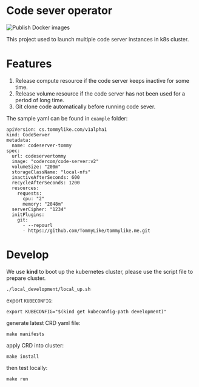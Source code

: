 # Code sever operator
![Publish Docker images](https://github.com/TommyLike/code-server-operator/workflows/Publish%20Docker%20images/badge.svg?branch=stable)

This project used to launch multiple code server instances in k8s cluster.


# Features
1. Release compute resource if the code server keeps inactive for some time.
2. Release volume resource if the code server has not been used for a period of long time.
3. Git clone code automatically before running code sever.

The sample yaml can be found in `example` folder:
```$xslt
apiVersion: cs.tommylike.com/v1alpha1
kind: CodeServer
metadata:
  name: codeserver-tommy
spec:
  url: codeservertommy
  image: "codercom/code-server:v2"
  volumeSize: "200m"
  storageClassName: "local-nfs"
  inactiveAfterSeconds: 600
  recycleAfterSeconds: 1200
  resources:
    requests:
      cpu: "2"
      memory: "2048m"
  serverCipher: "1234"
  initPlugins:
    git:
      - --repourl
      - https://github.com/TommyLike/tommylike.me.git

```

# Develop
We use **kind** to boot up the kubernetes cluster, please use the script file to prepare cluster.
```$xslt
./local_development/local_up.sh
```
export `KUBECONFIG`:
```$xslt
export KUBECONFIG="$(kind get kubeconfig-path development)"
```
generate latest CRD yaml file:
```$xslt
make manifests
```
apply CRD into cluster:
```$xslt
make install
```
then test locally:
```$xslt
make run
```

